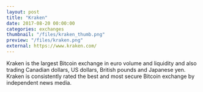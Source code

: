 ```yaml
---
layout: post
title: "Kraken"
date: 2017-08-20 00:00:00
categories: exchanges
thumbnail: "/files/kraken_thumb.png"
preview: "/files/kraken.png"
external: https://www.kraken.com/
---
```


Kraken is the largest Bitcoin exchange in euro volume and liquidity and also trading Canadian dollars, US dollars, British pounds and Japanese yen. Kraken is consistently rated the best and most secure Bitcoin exchange by independent news media.
